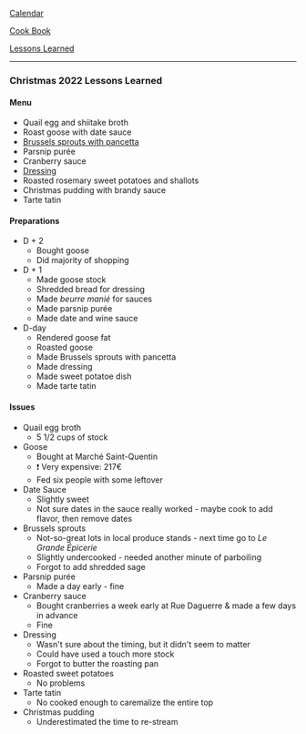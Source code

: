 [Calendar](https://github.com/vmsmith/EDT/blob/master/calendar.md)   

[Cook Book](https://github.com/vmsmith/CookBook/blob/master/README.md)

[Lessons Learned](https://github.com/vmsmith/CookBook/blob/master/lesson_learned.md)   

-----   

### Christmas 2022 Lessons Learned   

#### Menu   
* Quail egg and shiitake broth  
* Roast goose with date sauce   
* [Brussels sprouts with pancetta](https://github.com/vmsmith/CookBook/blob/master/veg_brussells_sprouts_pancetta.md)      
* Parsnip purée   
* Cranberry sauce   
* [Dressing](https://github.com/vmsmith/CookBook/blob/master/misc_chestnut_dressing.md)      
* Roasted rosemary sweet potatoes and shallots   
* Christmas pudding with brandy sauce   
* Tarte tatin   

#### Preparations   
* D + 2   
  * Bought goose   
  * Did majority of shopping   
* D + 1  
  * Made goose stock  
  * Shredded bread for dressing  
  * Made *beurre manié* for sauces  
  * Made parsnip purée   
  * Made date and wine sauce     
* D-day   
  * Rendered goose fat   
  * Roasted goose   
  * Made Brussels sprouts with pancetta   
  * Made dressing    
  * Made sweet potatoe dish   
  * Made tarte tatin  

#### Issues   
* Quail egg broth   
  * 5 1/2 cups of stock   
* Goose   
  * Bought at Marché Saint-Quentin   
  * :exclamation: Very expensive: 217€   
  * Fed six people with some leftover   
* Date Sauce   
  * Slightly sweet  
  * Not sure dates in the sauce really worked - maybe cook to add flavor, then remove dates    
* Brussels sprouts   
  * Not-so-great lots in local produce stands - next time go to *Le Grande Épicerie* 
  * Slightly undercooked - needed another minute of parboiling    
  * Forgot to add shredded sage   
* Parsnip purée   
  * Made a day early - fine   
* Cranberry sauce   
  * Bought cranberries a week early at Rue Daguerre & made a few days in advance  
  * Fine
* Dressing   
  * Wasn't sure about the timing, but it didn't seem to matter  
  * Could have used a touch more stock    
  * Forgot to butter the roasting pan  
* Roasted sweet potatoes  
  * No problems   
* Tarte tatin   
  * No cooked enough to caremalize the entire top      
* Christmas pudding      
  * Underestimated the time to re-stream   
